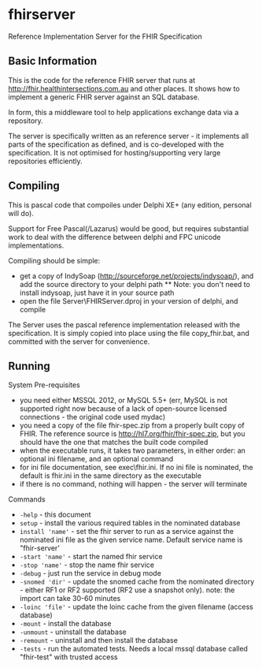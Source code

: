 fhirserver
==========

Reference Implementation Server for the FHIR Specification


Basic Information
-----------------
This is the code for the reference FHIR server that runs at http://fhir.healthintersections.com.au and other places. 
It shows how to implement a generic FHIR server against an SQL database.

In form, this a middleware tool to help applications exchange data via a repository. 

The server is specifically written as an reference server - it implements all parts of the specification 
as defined, and is co-developed with the specification. It is not optimised for hosting/supporting very
large repositories efficiently. 


Compiling 
---------

This is pascal code that compoiles under Delphi XE+ (any edition, personal will do).
 
Support for Free Pascal(/Lazarus) would be good, but requires substantial work to deal with the 
difference between delphi and FPC unicode implementations.

Compiling should be simple:
* get a copy of IndySoap (http://sourceforge.net/projects/indysoap/), and add the source directory to your delphi path
** Note: you don't need to install indysoap, just have it in your source path 
* open the file Server\FHIRServer.dproj in your version of delphi, and compile


The Server uses the pascal reference implementation released with the specification. 
It is simply copied into place using the file copy_fhir.bat, and committed with the
server for convenience. 


Running
-------

System Pre-requisites
* you need either MSSQL 2012, or MySQL 5.5+  (err, MySQL is not supported right now because of a lack of open-source licensed connections - the original code used mydac)
* you need a copy of the file fhir-spec.zip from a properly built copy of FHIR. The reference source is http://hl7.org/fhir/fhir-spec.zip, but you should have the one that matches the built code compiled 
* when the executable runs, it takes two parameters, in either order: an optional ini filename, and an optional command
* for ini file documentation, see exec\fhir.ini. If no ini file is nominated, the default is fhir.ini in the same directory as the executable
* if there is no command, nothing will happen - the server will terminate

Commands

- `-help` - this document
- `setup` - install the various required tables in the nominated database
- `install 'name'` - set the fhir server to run as a service against the nominated ini file as the given service name. Default service name is "fhir-server'
- `-start 'name'` - start the named fhir service 
- `-stop 'name'` - stop the name fhir service
- `-debug` - just run the service in debug mode
- `-snomed 'dir'` - update the snomed cache from the nominated directory - either RF1 or RF2 supported (RF2 use a snapshot only). note: the import can take 30-60 minutes
- `-loinc 'file'` - update the loinc cache from the given filename (access database)
- `-mount` - install the database
- `-unmount` - uninstall the database
- `-remount` - uninstall and then install the database
- `-tests` - run the automated tests. Needs a local mssql database called "fhir-test" with trusted access


